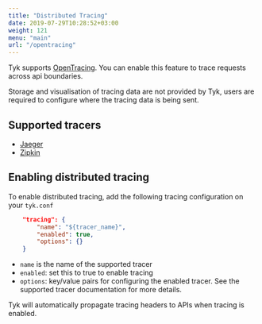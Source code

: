```yaml
---
title: "Distributed Tracing"
date: 2019-07-29T10:28:52+03:00
weight: 121
menu: "main"
url: "/opentracing"
---
```


Tyk supports  [OpenTracing](https://opentracing.io/). You can enable this feature to trace requests across
api boundaries.

Storage and visualisation of tracing data are not provided by Tyk, users are
required to configure where the tracing data is being sent.

## Supported tracers
- [Jaeger](https://www.jaegertracing.io/)
- [Zipkin](https://zipkin.io/)

## Enabling distributed tracing
To enable distributed tracing, add the following tracing configuration on your `tyk.conf`

```.json
    "tracing": {
        "name": "${tracer_name}",
        "enabled": true,
        "options": {}
    }
```

- `name` is the name of the supported tracer
- `enabled`: set this to true to enable tracing
- `options`: key/value pairs for configuring the enabled tracer. See the
 supported tracer documentation for more details.

Tyk will automatically propagate tracing headers to APIs  when tracing is enabled.
